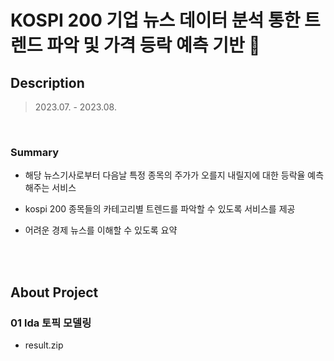 # KOSPI 200 기업 뉴스 데이터 분석 통한 트렌드 파악 및 가격 등락 예측 기반 📰



## Description

> 2023.07. - 2023.08.


  <br>

### Summary

* 해당 뉴스기사로부터 다음날 특정 종목의 주가가 오를지 내릴지에 대한 등락율 예측해주는 서비스
* kospi 200 종목들의 카테고리별 트렌드를 파악할 수 있도록 서비스를 제공
* 어려운 경제 뉴스를 이해할 수 있도록 요약
  


  

  

  <br>

  <br>

  

## About Project

### 01 lda 토픽 모델링
* result.zip


